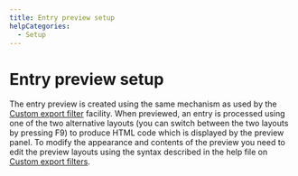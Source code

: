 ```yaml
---
title: Entry preview setup
helpCategories:
  - Setup
---
```


# Entry preview setup

The entry preview is created using the same mechanism as used by the [Custom export filter](https://github.com/JabRef/help.jabref.org/tree/1f58696d9081b60bf60823090c7594d67d7f5295/en/CustomExports/README.md) facility. When previewed, an entry is processed using one of the two alternative layouts \(you can switch between the two layouts by pressing F9\) to produce HTML code which is displayed by the preview panel. To modify the appearance and contents of the preview you need to edit the preview layouts using the syntax described in the help file on [Custom export filters](https://github.com/JabRef/help.jabref.org/tree/1f58696d9081b60bf60823090c7594d67d7f5295/en/CustomExports/README.md).

